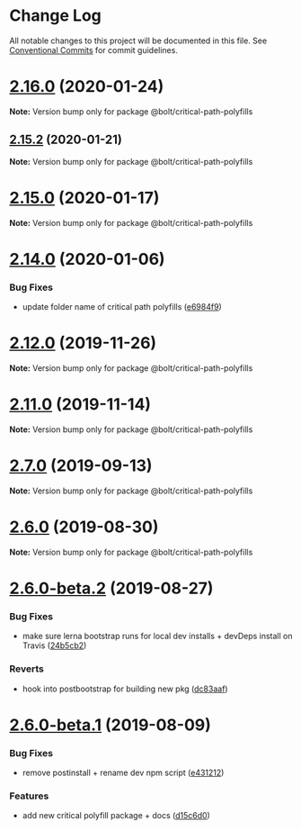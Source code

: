 # Change Log

All notable changes to this project will be documented in this file.
See [Conventional Commits](https://conventionalcommits.org) for commit guidelines.

# [2.16.0](https://github.com/bolt-design-system/bolt/tree/master/packages/polyfills/critical-path-polyfills/compare/v2.15.2...v2.16.0) (2020-01-24)

**Note:** Version bump only for package @bolt/critical-path-polyfills





## [2.15.2](https://github.com/bolt-design-system/bolt/tree/master/packages/polyfills/critical-path-polyfills/compare/v2.15.1...v2.15.2) (2020-01-21)

**Note:** Version bump only for package @bolt/critical-path-polyfills





# [2.15.0](https://github.com/bolt-design-system/bolt/tree/master/packages/polyfills/critical-path-polyfills/compare/v2.14.3...v2.15.0) (2020-01-17)

**Note:** Version bump only for package @bolt/critical-path-polyfills





# [2.14.0](https://github.com/bolt-design-system/bolt/tree/master/packages/polyfills/critical-path-polyfills/compare/v2.13.3...v2.14.0) (2020-01-06)


### Bug Fixes

* update folder name of critical path polyfills ([e6984f9](https://github.com/bolt-design-system/bolt/tree/master/packages/polyfills/critical-path-polyfills/commit/e6984f9))





# [2.12.0](https://github.com/bolt-design-system/bolt/tree/master/packages/polyfills/critical-path-polyfills/compare/v2.11.4...v2.12.0) (2019-11-26)

**Note:** Version bump only for package @bolt/critical-path-polyfills





# [2.11.0](https://github.com/bolt-design-system/bolt/tree/master/packages/polyfills/critical-path-polyfills/compare/v2.10.0...v2.11.0) (2019-11-14)

**Note:** Version bump only for package @bolt/critical-path-polyfills





# [2.7.0](https://github.com/bolt-design-system/bolt/tree/master/packages/polyfills/critical-path-polyfills/compare/v2.6.0...v2.7.0) (2019-09-13)

**Note:** Version bump only for package @bolt/critical-path-polyfills





# [2.6.0](https://github.com/bolt-design-system/bolt/tree/master/packages/polyfills/critical-path-polyfills/compare/v2.6.0-beta.2...v2.6.0) (2019-08-30)

**Note:** Version bump only for package @bolt/critical-path-polyfills





# [2.6.0-beta.2](https://github.com/bolt-design-system/bolt/tree/master/packages/polyfills/critical-path-polyfills/compare/v2.6.0-beta.1...v2.6.0-beta.2) (2019-08-27)


### Bug Fixes

* make sure lerna bootstrap runs for local dev installs + devDeps install on Travis ([24b5cb2](https://github.com/bolt-design-system/bolt/tree/master/packages/polyfills/critical-path-polyfills/commit/24b5cb2))


### Reverts

* hook into postbootstrap for building new pkg ([dc83aaf](https://github.com/bolt-design-system/bolt/tree/master/packages/polyfills/critical-path-polyfills/commit/dc83aaf))





# [2.6.0-beta.1](https://github.com/bolt-design-system/bolt/tree/master/packages/polyfills/critical-path-polyfills/compare/v2.5.6...v2.6.0-beta.1) (2019-08-09)


### Bug Fixes

* remove postinstall + rename dev npm script ([e431212](https://github.com/bolt-design-system/bolt/tree/master/packages/polyfills/critical-path-polyfills/commit/e431212))


### Features

* add new critical polyfill package + docs ([d15c6d0](https://github.com/bolt-design-system/bolt/tree/master/packages/polyfills/critical-path-polyfills/commit/d15c6d0))
